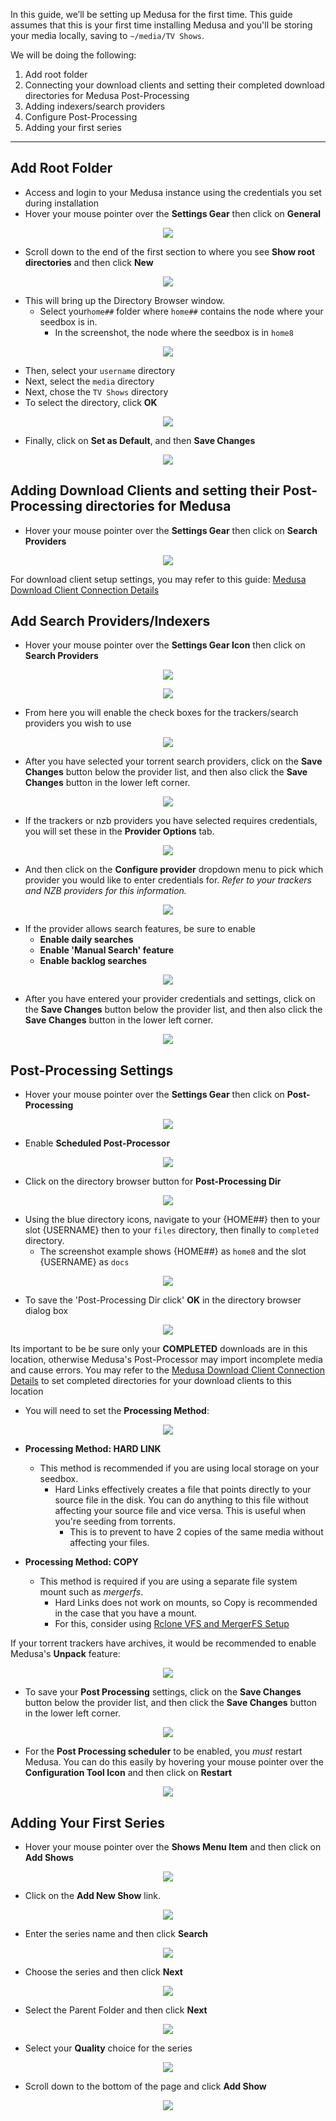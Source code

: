 In this guide, we’ll be setting up Medusa for the first time. This guide assumes that this is your first time installing Medusa and you'll be storing your media locally, saving to `~/media/TV Shows`. 

We will be doing the following:

 1. Add root folder
 2. Connecting your download clients and setting their completed download directories for Medusa Post-Processing
 3. Adding indexers/search providers
 4. Configure Post-Processing
 5. Adding your first series

***

## Add Root Folder

* Access and login to your Medusa instance using the credentials you set during installation
* Hover your mouse pointer over the  **Settings Gear** then click on **General**

<p align="center"><img src="https://docs.usbx.me/uploads/images/gallery/2020-06/MyLrLDt.png"></p>

* Scroll down to the end of the first section to where you see **Show root directories** and then click **New**

<p align="center"><img src="https://docs.usbx.me/uploads/images/gallery/2020-06/img-2423424233.png"></p>

* This will bring up the Directory Browser window.
   * Select your`home##` folder where `home##` contains the node where your seedbox is in.
     * In the screenshot, the node where the seedbox is in `home8`

<p align="center"><img src="https://docs.usbx.me/uploads/images/gallery/2020-06/scaled-1680-/img-2423224233.png"></p>

* Then, select your `username` directory
* Next, select the `media` directory
* Next, chose the `TV Shows` directory
* To select the directory, click **OK** 

<p align="center"><img src="https://docs.usbx.me/uploads/images/gallery/2020-06/scaled-1680-/img-2434624233.png"></p>

* Finally, click on **Set as Default**, and then **Save Changes**

<p align="center"><img src="https://docs.usbx.me/uploads/images/gallery/2020-06/scaled-1680-/img-2423724233.png"></p>

## Adding Download Clients and setting their Post-Processing directories for Medusa

* Hover your mouse pointer over the **Settings Gear** then click on **Search Providers** 

<p align="center"><img src="https://docs.usbx.me/uploads/images/gallery/2020-06/img-2423723433.png"></p>

For download client setup settings, you may refer to this guide: [Medusa Download Client Connection Details](https://docs.usbx.me/books/medusa/page/download-client-connection-details)

## Add Search Providers/Indexers

* Hover your mouse pointer over the  **Settings Gear Icon** then click on **Search Providers**

<p align="center"><img src="https://docs.usbx.me/uploads/images/gallery/2020-06/img-2239723433.png"></p>

<p align="center"><img src="https://docs.usbx.me/uploads/images/gallery/2020-06/scaled-1680-/img-2239333433.png"></p>

* From here you will enable the check boxes for the trackers/search providers you wish to use

<p align="center"><img src="https://docs.usbx.me/uploads/images/gallery/2020-06/scaled-1680-/img-2232323433.png"></p>

* After you have selected your torrent search providers, click on the **Save Changes** button below the provider list, and then also click the **Save Changes** button in the lower left corner.

<p align="center"><img src="https://docs.usbx.me/uploads/images/gallery/2020-06/img-2422224233.png"></p>

* If the trackers or nzb providers you have selected requires credentials, you will set these in the **Provider Options** tab.

<p align="center"><img src="https://docs.usbx.me/uploads/images/gallery/2020-06/scaled-1680-/img-2423723223.png"></p>

* And then click on the **Configure provider** dropdown menu to pick which provider you would like to enter credentials for.
*Refer to your trackers and NZB providers for this information.*

<p align="center"><img src="https://docs.usbx.me/uploads/images/gallery/2020-06/img-2423523433.png"></p>

* If the provider allows search features, be sure to enable
  * **Enable daily searches**
  * **Enable 'Manual Search' feature**
  * **Enable backlog searches**

<p align="center"><img src="https://docs.usbx.me/uploads/images/gallery/2020-06/scaled-1680-/img-2224243433.png"></p>

* After you have entered your provider credentials and settings, click on the **Save Changes** button below the provider list, and then also click the **Save Changes** button in the lower left corner.

<p align="center"><img src="https://docs.usbx.me/uploads/images/gallery/2020-06/scaled-1680-/img-2232242433.png"></p>

## Post-Processing Settings

* Hover your mouse pointer over the **Settings Gear** then click on **Post-Processing**

<p align="center"><img src="https://docs.usbx.me/uploads/images/gallery/2020-06/scaled-1680-/img-2232225433.png"></p>

* Enable **Scheduled Post-Processor**

<p align="center"><img src="https://docs.usbx.me/uploads/images/gallery/2020-06/scaled-1680-/img-2423242433.png"></p>

* Click on the directory browser button for **Post-Processing Dir**

<p align="center"><img src="https://docs.usbx.me/uploads/images/gallery/2020-06/scaled-1680-/img-2422222433.png"></p>

* Using the blue directory icons, navigate to your {HOME##} then to your slot {USERNAME} then to your `files` directory, then finally to `completed` directory.
  * The screenshot example shows {HOME##} as `home8` and the slot {USERNAME} as `docs`

<p align="center"><img src="https://docs.usbx.me/uploads/images/gallery/2020-06/img-2232424233.png"></p>

* To save the 'Post-Processing Dir click' **OK** in the directory browser dialog box

<p align="center"><img src="https://docs.usbx.me/uploads/images/gallery/2020-06/scaled-1680-/img-2222225433.png"></p>

<c><p class="callout info">Its important to be be sure only your **COMPLETED** downloads are in this location, otherwise Medusa's Post-Processor may import incomplete media and cause errors. You may refer to the [Medusa Download Client Connection Details](https://docs.usbx.me/books/medusa/page/download-client-connection-details) to set completed directories for your download clients to this location</p></c>

* You will need to set the **Processing Method**:

<p align="center"><img src="https://docs.usbx.me/uploads/images/gallery/2020-06/scaled-1680-/img-2232223433.png"></p>

* **Processing Method: HARD LINK**
  * This method is recommended if you are using local storage on your seedbox.
    * Hard Links effectively creates a file that points directly to your source file in the disk. You can do anything to this file without affecting your source file and vice versa. This is useful when you're seeding from torrents.
      * This is to prevent to have 2 copies of the same media without affecting your files.

* **Processing Method: COPY**
  * This method is required if you are using a separate file system mount such as *mergerfs*.
    * Hard Links does not work on mounts, so Copy is recommended in the case that you have a mount.
    * For this, consider using [Rclone VFS and MergerFS Setup](https://docs.usbx.me/books/rclone/page/rclone-vfs-and-mergerfs-setup)

If your torrent trackers have archives, it would be recommended to enable Medusa's **Unpack** feature:

<p align="center"><img src="https://docs.usbx.me/uploads/images/gallery/2020-06/scaled-1680-/img-2232222433.png"></p>

* To save your **Post Processing** settings, click on the **Save Changes** button below the provider list, and then click the **Save Changes** button in the lower left corner.

<p align="center"><img src="https://docs.usbx.me/uploads/images/gallery/2020-06/scaled-1680-/img-2239722223.png"></p>

* For the **Post Processing scheduler** to be enabled, you *must* restart Medusa. You can do this easily by hovering your mouse pointer over the **Configuration Tool Icon** and then click on **Restart**

<p align="center"><img src="https://docs.usbx.me/uploads/images/gallery/2020-06/scaled-1680-/img-24221113.png"></p>

## Adding Your First Series

* Hover your mouse pointer over the **Shows Menu Item** and then click on **Add Shows**

<p align="center"><img src="https://docs.usbx.me/uploads/images/gallery/2020-06/scaled-1680-/img-22223433.png"></p>

* Click on the **Add New Show** link.

<p align="center"><img src="https://docs.usbx.me/uploads/images/gallery/2020-06/scaled-1680-/img-2221433.png"></p>

* Enter the series name and then click **Search**

<p align="center"><img src="https://docs.usbx.me/uploads/images/gallery/2020-06/scaled-1680-/img-2232133.png"></p>

* Choose the series and then click **Next**

<p align="center"><img src="https://docs.usbx.me/uploads/images/gallery/2020-06/scaled-1680-/img-241433.png"></p>

* Select the Parent Folder and then click **Next**

<p align="center"><img src="https://docs.usbx.me/uploads/images/gallery/2020-06/scaled-1680-/img-22313113.png"></p>

* Select your **Quality** choice for the series

<p align="center"><img src="https://docs.usbx.me/uploads/images/gallery/2020-06/scaled-1680-/img-242233.png"></p>

* Scroll down to the bottom of the page and click **Add Show**

<p align="center"><img src="https://docs.usbx.me/uploads/images/gallery/2020-06/scaled-1680-/img-222423433.png"></p>